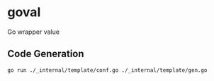 # goval
Go wrapper value

## Code Generation

```bash
go run ./_internal/template/conf.go ./_internal/template/gen.go
```